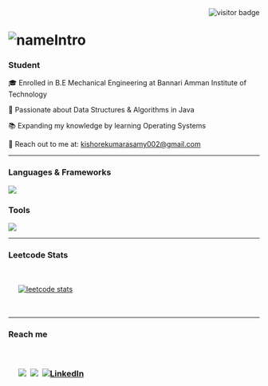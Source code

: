 <img align="right" src="https://visitor-badge.laobi.icu/badge?page_id=KISHORE K" alt="visitor badge"/>
<br>
<h1 align="left" style="margin-top: 30px;">
    <img src="https://readme-typing-svg.demolab.com?font=Fira+Code&pause=1000&center=true&multiline=true&random=true&width=435&lines=Heyy!!+I'm+Kishore&color=8892BF" alt="nameIntro" />
</h1>
<h3 align="left"><strong>Student</strong></h3>
<div align="left">
  <p>🎓 Enrolled in B.E Mechanical Engineering at Bannari Amman Institute of Technology</p>
  <p>🧠 Passionate about Data Structures & Algorithms in Java</p>
  <p>📚 Expanding my knowledge by learning Operating Systems</p>
  <p>📧 Reach out to me at: <a href="mailto:kishorekumarasamy002@gmail.com">kishorekumarasamy002@gmail.com</a></p>
</div>

<hr>

<h3 align="left"><strong>Languages & Frameworks</strong></h3>
<p align="left">
    <img src="https://skillicons.dev/icons?i=java,c,js,mysql" />
</p>
<h3><strong>Tools</strong></h3>
  <img src="https://skillicons.dev/icons?i=github,git,figma,vscode" />
<p>


<hr>
<h3 align="left"><strong> Leetcode Stats </strong> </h3>

<div align="left" style="padding: 20px;">

<!--START_SECTION:waka-->

<!--END_SECTION:waka-->

<a href="https://leetcode.com/u/Kishore_Kumarasamy/"><img src="https://leetcard.jacoblin.cool/Kishore_Kumarasamy" alt="leetcode stats"></a>

</div>
<hr>
<h3>Reach me<h3>
<div align="left" style="padding: 20px;">

<a href="mailto:kishorekumarasamy002@gmail.com"><img src="https://skillicons.dev/icons?i=gmail&theme=light"></a>&nbsp;
<a href="https://github.com/KISHORE-K18"><img src="https://skillicons.dev/icons?i=github&theme=light"></a>&nbsp;
<a href="https://www.linkedin.com/in/kishore-kk/"><img src="https://skillicons.dev/icons?i=linkedin&theme=light" alt="LinkedIn" /></a>&nbsp;



</div>
